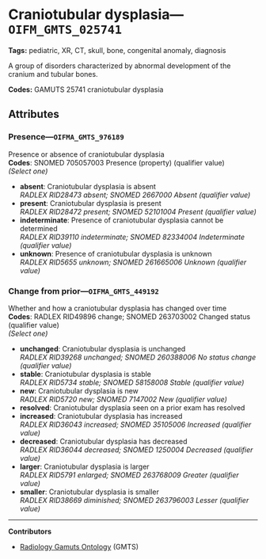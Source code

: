 # Craniotubular dysplasia—`OIFM_GMTS_025741`

**Tags:** pediatric, XR, CT, skull, bone, congenital anomaly, diagnosis

A group of disorders characterized by abnormal development of the cranium and tubular bones.

**Codes:** GAMUTS 25741 craniotubular dysplasia

## Attributes

### Presence—`OIFMA_GMTS_976189`

Presence or absence of craniotubular dysplasia  
**Codes**: SNOMED 705057003 Presence (property) (qualifier value)  
*(Select one)*

- **absent**: Craniotubular dysplasia is absent  
_RADLEX RID28473 absent; SNOMED 2667000 Absent (qualifier value)_
- **present**: Craniotubular dysplasia is present  
_RADLEX RID28472 present; SNOMED 52101004 Present (qualifier value)_
- **indeterminate**: Presence of craniotubular dysplasia cannot be determined  
_RADLEX RID39110 indeterminate; SNOMED 82334004 Indeterminate (qualifier value)_
- **unknown**: Presence of craniotubular dysplasia is unknown  
_RADLEX RID5655 unknown; SNOMED 261665006 Unknown (qualifier value)_

### Change from prior—`OIFMA_GMTS_449192`

Whether and how a craniotubular dysplasia has changed over time  
**Codes**: RADLEX RID49896 change; SNOMED 263703002 Changed status (qualifier value)  
*(Select one)*

- **unchanged**: Craniotubular dysplasia is unchanged  
_RADLEX RID39268 unchanged; SNOMED 260388006 No status change (qualifier value)_
- **stable**: Craniotubular dysplasia is stable  
_RADLEX RID5734 stable; SNOMED 58158008 Stable (qualifier value)_
- **new**: Craniotubular dysplasia is new  
_RADLEX RID5720 new; SNOMED 7147002 New (qualifier value)_
- **resolved**: Craniotubular dysplasia seen on a prior exam has resolved  
- **increased**: Craniotubular dysplasia has increased  
_RADLEX RID36043 increased; SNOMED 35105006 Increased (qualifier value)_
- **decreased**: Craniotubular dysplasia has decreased  
_RADLEX RID36044 decreased; SNOMED 1250004 Decreased (qualifier value)_
- **larger**: Craniotubular dysplasia is larger  
_RADLEX RID5791 enlarged; SNOMED 263768009 Greater (qualifier value)_
- **smaller**: Craniotubular dysplasia is smaller  
_RADLEX RID38669 diminished; SNOMED 263796003 Lesser (qualifier value)_

---

**Contributors**

- [Radiology Gamuts Ontology](https://gamuts.net/) (GMTS)